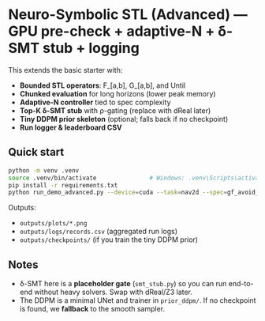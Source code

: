# Neuro-Symbolic STL (Advanced) — GPU pre-check + adaptive-N + δ-SMT stub + logging

This extends the basic starter with:
- **Bounded STL operators**: F_[a,b], G_[a,b], and Until
- **Chunked evaluation** for long horizons (lower peak memory)
- **Adaptive-N controller** tied to spec complexity
- **Top-K δ-SMT stub** with ρ-gating (replace with dReal later)
- **Tiny DDPM prior skeleton** (optional; falls back if no checkpoint)
- **Run logger & leaderboard CSV**

## Quick start
```bash
python -m venv .venv
source .venv/bin/activate               # Windows: .venv\Scripts\activate
pip install -r requirements.txt
python run_demo_advanced.py --device=cuda --task=nav2d --spec=gf_avoid_reach --N_base=512 --T=64
```

Outputs:
- `outputs/plots/*.png`
- `outputs/logs/records.csv` (aggregated run logs)
- `outputs/checkpoints/` (if you train the tiny DDPM prior)

## Notes
- δ-SMT here is a **placeholder gate** (`smt_stub.py`) so you can run end-to-end without heavy solvers. Swap with dReal/Z3 later.
- The DDPM is a minimal UNet and trainer in `prior_ddpm/`. If no checkpoint is found, we **fallback** to the smooth sampler.
